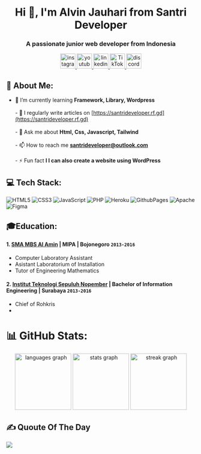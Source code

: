 ###
<h1 align="center">Hi 👋, I'm Alvin Jauhari from Santri Developer</h1>
<h3 align="center">A passionate junior web developer from Indonesia</h3>

<div align="center">
  <a href="https://instagram.com/alvinjauhari" target="_blank">
    <img src="https://img.shields.io/static/v1?message=Instagram&logo=instagram&label=&color=E4405F&logoColor=white&labelColor=&style=for-the-badge" height="40" alt="instagram logo"  />
  </a>
  <a href="https://www.youtube.com/@santrideveloper" target="_blank">
    <img src="https://img.shields.io/static/v1?message=Youtube&logo=youtube&label=&color=FF0000&logoColor=white&labelColor=&style=for-the-badge" height="40" alt="youtube logo"  />
  </a>
  <a href="https://www.youtube.com/@santrideveloper" target="_blank">
    <img src="https://img.shields.io/static/v1?message=LinkedIn&logo=linkedin&label=&color=0077B5&logoColor=white&labelColor=&style=for-the-badge" height="40" alt="linkedin logo"  /
  /a>
  <a href="https://www.tiktok.com/@santrideveloper" target="_blank">
    <img src="https://img.shields.io/static/v1?message=TikTok&logo=tiktok&label=&color=000000&logoColor=white&labelColor=&style=for-the-badge" height="40" alt="TikTok logo" />
</a>
  <a href="https://www.discord/@username" target="_blank">
  <img src="https://img.shields.io/static/v1?message=Discord&logo=discord&label=&color=7289DA&logoColor=white&labelColor=&style=for-the-badge" height="40" alt="discord logo"  />
  </a>
</div>

## 💫 About Me:
- 🌱 I’m currently learning **Framework, Library, Wordpress**<br><br>- 📝 I regularly write articles on [https://santrideveloper.rf.gd](https://santrideveloper.rf.gd)<br><br>- 💬 Ask me about **Html, Css, Javascript, Tailwind**<br><br>- 📫 How to reach me **santrideveloper@outlook.com**<br><br>- ⚡ Fun fact **I I can also create a website using WordPress**

## 💻 Tech Stack:
![HTML5](https://img.shields.io/badge/html5-%23E34F26.svg?style=for-the-badge&logo=html5&logoColor=white) ![CSS3](https://img.shields.io/badge/css3-%231572B6.svg?style=for-the-badge&logo=css3&logoColor=white) ![JavaScript](https://img.shields.io/badge/javascript-%23323330.svg?style=for-the-badge&logo=javascript&logoColor=%23F7DF1E) ![PHP](https://img.shields.io/badge/php-%23777BB4.svg?style=for-the-badge&logo=php&logoColor=white) ![Heroku](https://img.shields.io/badge/heroku-%23430098.svg?style=for-the-badge&logo=heroku&logoColor=white) ![GithubPages](https://img.shields.io/badge/github%20pages-121013?style=for-the-badge&logo=github&logoColor=white) ![Apache](https://img.shields.io/badge/apache-%23D42029.svg?style=for-the-badge&logo=apache&logoColor=white) ![Figma](https://img.shields.io/badge/figma-%23F24E1E.svg?style=for-the-badge&logo=figma&logoColor=white) 

## 🎓Education:
#### 1. [SMA MBS Al Amin](https://www.smambsalamin.sch.id/) | MIPA | Bojonegoro `2013-2016`
   - Computer Laboratory Assistant
   - Asistant Laboratorium of Installation
   - Tutor of Engineering Mathematics
 #### 2. [Institut Teknologi Sepuluh Nopember](https://www.its.ac.id/) | Bachelor of Information Engineering | Surabaya `2013-2016`
   - Chief of Rohkris
   - 
# 📊 GitHub Stats:
<div align="center">
  <img src="https://github-readme-stats.vercel.app/api/top-langs?username=malvinjauhari&locale=en&hide_title=false&layout=compact&card_width=320&langs_count=5&theme=radical&hide_border=false&order=2" height="150" alt="languages graph"  />
  <img src="https://github-readme-stats.vercel.app/api?username=malvinjauhari&hide_title=false&hide_rank=false&show_icons=true&include_all_commits=true&count_private=true&disable_animations=false&theme=radical&locale=en&hide_border=false&order=1" height="150" alt="stats graph"  />
  <img src="https://streak-stats.demolab.com?user=malvinjauhari&locale=en&mode=daily&theme=radical&hide_border=false&border_radius=5&order=3" height="150" alt="streak graph"  />
</div>

###

## ✍️ Quoute Of The Day
![](https://quotes-github-readme.vercel.app/api?type=horizontal&theme=radical)

###






